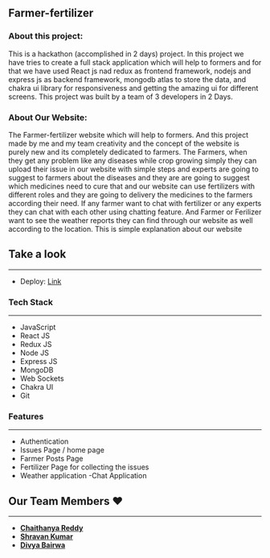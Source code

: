 ## Farmer-fertilizer

### About this project:
<p>
This is a hackathon (accomplished in 2 days) project.
In this project we have tries to create a full stack application which will help to formers and for that we have used React js nad redux as frontend framework, nodejs and express js as backend framework, mongodb atlas to store the data, and chakra ui library for responsiveness and getting the amazing ui for different screens.
This project was built by a team of 3 developers in 2 Days. 
</p>


### About Our Website:
<p>
The Farmer-fertilizer website which will help to formers. And this project made by me and my team creativity and the concept of the website is purely new and its completely dedicated to farmers. The Farmers, when they get any problem like any diseases while crop growing simply they can upload their issue in our website with simple steps and experts are going to suggest to farmers about the diseases and they are are going to suggest which medicines need to cure that and our website can use fertilizers with different roles and they are going to delivery the medicines to the farmers according their need. If any farmer want to chat with fertilizer or any experts they can chat with each other using chatting feature. And Farmer or Ferilizer want to see the weather reports they can find through our website as well according to the location.
This is simple explanation about our website
</p>


## Take a look

---

- Deploy: [Link](https://former-ui1.vercel.app/)


### Tech Stack

---

- JavaScript
- React JS
- Redux JS
- Node JS
- Express JS
- MongoDB
- Web Sockets
- Chakra UI
- Git

### Features

---

- Authentication
- Issues Page / home page
- Farmer Posts Page
- Fertilizer Page for collecting the issues
- Weather application
-Chat Application


## Our Team Members ❤️

---

- **[Chaithanya Reddy](https://github.com/chaitu786)**
- **[Shravan Kumar](https://github.com/Shravankumar1234)**
- **[Divya Bairwa](https://github.com/DivyaBairwa)**
